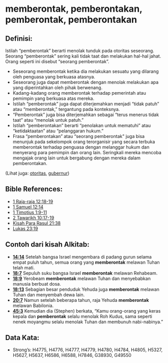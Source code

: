 # memberontak, pemberontakan, pemberontak, pemberontakan

## Definisi:

Istilah “pemberontak” berarti menolak tunduk pada otoritas seseorang. Seorang “pemberontak” sering kali tidak taat dan melakukan hal-hal jahat. Orang seperti ini disebut “seorang pemberontak”.

* Seseorang memberontak ketika dia melakukan sesuatu yang dilarang oleh penguasa yang berkuasa atasnya.
* Seseorang juga dapat memberontak dengan menolak melakukan apa yang diperintahkan oleh pihak berwenang.
* Kadang-kadang orang memberontak terhadap pemerintah atau pemimpin yang berkuasa atas mereka.
* Istilah “pemberontak” juga dapat diterjemahkan menjadi “tidak patuh” atau “memberontak,” tergantung pada konteksnya.
* “Pemberontak” juga bisa diterjemahkan sebagai “terus menerus tidak taat” atau “menolak untuk patuh.”
* Istilah “pemberontakan” berarti “penolakan untuk mematuhi” atau “ketidaktaatan” atau “pelanggaran hukum.”
* Frasa “pemberontakan” atau “seorang pemberontak" juga bisa menunjuk pada sekelompok orang terorganisir yang secara terbuka memberontak terhadap penguasa dengan melanggar hukum dan menyerang para pemimpin dan orang lain. Seringkali mereka mencoba mengajak orang lain untuk bergabung dengan mereka dalam pemberontakan.

(Lihat juga: [otoritas](../kt/authority.md), [gubernur](../other/governor.md))

## Bible References:

* [1 Raja-raja 12:18-19](rc://en/tn/help/1ki/12/18)
* [1 Samuel 12:14](rc://en/tn/help/1sa/12/14)
* [1 Timotius 1:9-11](rc://en/tn/help/1ti/01/09)
* [2 Tawarikh 10:17-19](rc://en/tn/help/2ch/10/17)
* [Kisah Para Rasul 21:38](rc://en/tn/help/act/21/38)
* [Lukas 23:19](rc://en/tn/help/luk/23/19)

## Contoh dari kisah Alkitab:

* __[14:14](rc://en/tn/help/obs/14/14)__ Setelah bangsa Israel mengembara di padang gurun selama empat puluh tahun, semua orang yang __memberontak__ melawan Tuhan telah mati.
* __[18:7](rc://en/tn/help/obs/18/07)__ Sepuluh suku bangsa Israel __memberontak__ melawan Rehabeam.
* __[18:9](rc://en/tn/help/obs/18/09)__ Yerobeam __memberontak__ melawan Tuhan dan menyebabkan manusia berbuat dosa.
* __[18:13](rc://en/tn/help/obs/18/13)__ Sebagian besar penduduk Yehuda juga __memberontak__ melawan Tuhan dan menyembah dewa lain.
* __[20:7](rc://en/tn/help/obs/20/07)__ Namun setelah beberapa tahun, raja Yehuda __memberontak__ melawan Babilonia.
* __[45:3](rc://en/tn/help/obs/45/03)__ Kemudian dia (Stephen) berkata, “Kamu orang-orang yang keras kepala dan __pemberontak__ selalu menolak Roh Kudus, sama seperti nenek moyangmu selalu menolak Tuhan dan membunuh nabi-nabinya.”

## Data Kata:

* Strong’s: H4775, H4776, H4777, H4779, H4780, H4784, H4805, H5327, H5627, H5637, H6586, H6588, H7846, G38930, G49550
